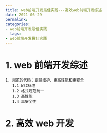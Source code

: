 ```yaml
---
title: web前端开发最佳实践---高效web前端开发综述
date: 2021-06-29
permalink:
categories:
- web前端开发最佳实践
  tags:
- web前端开发最佳实践
---
```


# 1. web 前端开发综述

```JS
1. 规范的代码：更易维护、更高性能和更安全
   1.1 W3C标准
   1.2 格式规范统一
   1.3 高性能
   1.4 高安全性
```

# 2. 高效 web 开发

```js
```
